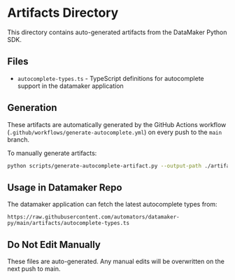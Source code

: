 # Artifacts Directory

This directory contains auto-generated artifacts from the DataMaker Python SDK.

## Files

- `autocomplete-types.ts` - TypeScript definitions for autocomplete support in the datamaker application

## Generation

These artifacts are automatically generated by the GitHub Actions workflow (`.github/workflows/generate-autocomplete.yml`) on every push to the `main` branch.

To manually generate artifacts:

```bash
python scripts/generate-autocomplete-artifact.py --output-path ./artifacts/autocomplete-types.ts
```

## Usage in Datamaker Repo

The datamaker application can fetch the latest autocomplete types from:

```
https://raw.githubusercontent.com/automators/datamaker-py/main/artifacts/autocomplete-types.ts
```

## Do Not Edit Manually

These files are auto-generated. Any manual edits will be overwritten on the next push to main.


